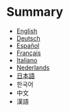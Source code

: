 # Summary

* [English](en/READme.md)
* [Deutsch](de/README.md)
* [Español](es/README.md)
* [Français](fr/README.md)
* [Italiano](it/README.md)
* [Nederlands](nl/README.md)
* [日本語](ja/README.md)
* 한국어
* 中文
* 漢語

